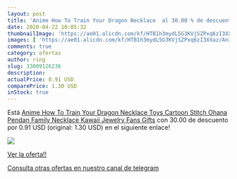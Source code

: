 ```yaml
---
layout: post
title: 'Anime How To Train Your Dragon Necklace  al 30.00 % de descuento'
date: 2020-04-22 10:05:32
thumbnailImage: 'https://ae01.alicdn.com/kf/HTB1h3mydL5G3KVjSZPxq6zI3XXaz/Anime-How-To-Train-Your-Dragon-Necklace-Toys-Cartoon-Stitch-Ohana-Pendan-Family-Necklace-Kawaii-Jewelry.jpg_350x350._SL200_.jpg'
images: [ 'https://ae01.alicdn.com/kf/HTB1h3mydL5G3KVjSZPxq6zI3XXaz/Anime-How-To-Train-Your-Dragon-Necklace-Toys-Cartoon-Stitch-Ohana-Pendan-Family-Necklace-Kawaii-Jewelry.jpg_350x350._SL200_.jpg' ]
comments: true
category: ofertas
author: ring
slug: 33009126236
description:
actualPrice: 0.91 USD
comparePrice: 1.30 USD
inStock: true
---
```


Está [Anime How To Train Your Dragon Necklace Toys Cartoon Stitch Ohana Pendan Family Necklace Kawaii Jewelry Fans Gifts](https://www.amazon.com/dp/33009126236/?tag=redken08-20) con 30.00 de descuento por 0.91 USD (original: 1.30 USD) en el siguiente enlace!

[![](https://ae01.alicdn.com/kf/HTB1h3mydL5G3KVjSZPxq6zI3XXaz/Anime-How-To-Train-Your-Dragon-Necklace-Toys-Cartoon-Stitch-Ohana-Pendan-Family-Necklace-Kawaii-Jewelry.jpg_350x350._SL200_.jpg)](https://www.amazon.com/dp/33009126236/?tag=redken08-20)

[Ver la oferta!!](https://www.amazon.com/dp/33009126236/?tag=redken08-20)

[Consulta otras ofertas en nuestro canal de telegram](https://t.me/s/ofertas25)
